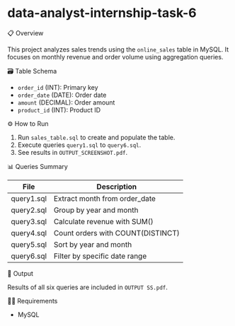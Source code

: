 # data-analyst-internship-task-6

📋 Overview

This project analyzes sales trends using the `online_sales` table in MySQL. It focuses on monthly revenue and order volume using aggregation queries.

🗃️ Table Schema

- `order_id` (INT): Primary key  
- `order_date` (DATE): Order date  
- `amount` (DECIMAL): Order amount  
- `product_id` (INT): Product ID  

⚙️ How to Run

1. Run `sales_table.sql` to create and populate the table.  
2. Execute queries `query1.sql` to `query6.sql`.  
3. See results in `OUTPUT_SCREENSHOT.pdf`.

📊 Queries Summary

| File         | Description                          |
|--------------|--------------------------------------|
| query1.sql   | Extract month from order_date        |
| query2.sql   | Group by year and month              |
| query3.sql   | Calculate revenue with SUM()         |
| query4.sql   | Count orders with COUNT(DISTINCT)    |
| query5.sql   | Sort by year and month               |
| query6.sql   | Filter by specific date range        |

📎 Output

Results of all six queries are included in `OUTPUT SS.pdf`.

🧑‍💻 Requirements

- MySQL  
